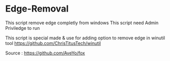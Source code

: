 # Edge-Removal

This script remove edge completly from windows
This script need Admin Priviledge to run

This script is special made & use for adding option to remove edge in winutil tool 
  https://github.com/ChrisTitusTech/winutil

Source : https://github.com/AveYo/fox
